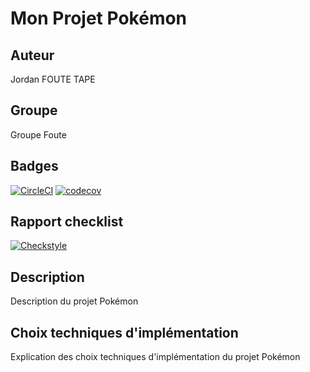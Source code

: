 # Mon Projet Pokémon

## Auteur
Jordan FOUTE TAPE

## Groupe
Groupe Foute

## Badges

[![CircleCI](https://dl.circleci.com/insights-snapshot/gh/foutejordan/ceri-m1-techniques-de-test/master/say-hello-workflow/badge.svg?window=30d)](https://app.circleci.com/insights/github/foutejordan/ceri-m1-techniques-de-test/workflows/say-hello-workflow/overview?branch=master&reporting-window=last-30-days&insights-snapshot=true)
[![codecov](https://codecov.io/gh/foutejordan/ceri-m1-techniques-de-test/branch/master/graph/badge.svg?token=KCWEC19HT7)](https://codecov.io/gh/foutejordan/ceri-m1-techniques-de-test)

## Rapport checklist
[![Checkstyle](https://img.shields.io/badge/checkstyle-passing-brightgreen.svg)](https://github.com/foutejordan/ceri-m1-techniques-de-test/checkstyle.html)

## Description
Description du projet Pokémon

## Choix techniques d'implémentation
Explication des choix techniques d'implémentation du projet Pokémon
